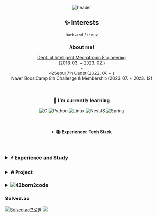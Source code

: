 <div align="center">

![header](https://capsule-render.vercel.app/api?type=wave&color=365AA1&height=200&section=header&text=Jeongmin%20Lee&fontSize=80&fontColor=b0c4de)

## ✨ Interests
`Back-end` / `Linux`

### About me!
[Dept. of Intelligent Mechatronic Engineering](http://imc.sejong.ac.kr/page/sub2_1) <br> (2018. 03. ~ 2023. 02.) <br> - <br> 
42Seoul 7th Cadet (2022. 07. ~ ) <br> 
Naver BoostCamp 8th Challenge & Membership (2023. 07. ~ 2023. 12) <br>

<br>

### 🌱 I’m currently learning
![C](https://img.shields.io/static/v1?style=for-the-badge&message=C&color=222222&logo=C&logoColor=A8B9CC&label=)
![Python](https://img.shields.io/static/v1?style=for-the-badge&message=Python&color=3776AB&logo=Python&logoColor=FFFFFF&label=)
![Linux](https://img.shields.io/static/v1?style=for-the-badge&message=Linux&color=222222&logo=Linux&logoColor=FCC624&label=)
![NestJS](https://img.shields.io/badge/Nest.js-E0234E?style=for-the-badge&logo=NestJS&logoColor=white)
![Spring](https://img.shields.io/static/v1?style=for-the-badge&message=Spring&color=6DB33F&logo=Spring&logoColor=FFFFFF&label=)

<br>

<h4>
<details>
<summary>📚  Experienced Tech Stack </summary>
<div markdown="1"><br>
          
<div>
<img src="https://img.shields.io/badge/TypeScript-3178C6?style=flat-square&logo=typescript&logoColor=ffffff"> 
<img src="https://img.shields.io/badge/Nest.js-E0234E?style=flat-square&logo=NestJS&logoColor=white"/>
<img src="https://img.shields.io/badge/TypeORM-FF4716?style=flat-square&logo=typeorm&logoColor=white"/>
<img src="https://img.shields.io/badge/MySQL-4479A1?style=flat-square&logo=mysql&logoColor=white" /> 
<img src="https://img.shields.io/badge/Jest-341f0e?style=flat-square&logo=jest&logoColor=FF0000">
<img src="https://img.shields.io/badge/Docker-2496ED?style=flat-square&logo=Docker&logoColor=white"> 
<img src="https://img.shields.io/badge/Nginx-014532?style=flat-square&logo=Nginx&logoColor=009639&">
<img src="https://img.shields.io/badge/Github Actions-2671E5?style=flat-square&logo=GitHub%20Actions&logoColor=white"/> 
<img src="https://img.shields.io/badge/C-A8B9CC?style=flat-square&logo=C&logoColor=white"> 
<img src="https://img.shields.io/badge/Python-3766AB?style=flat-square&logo=Python&logoColor=white"> 
<img src="https://img.shields.io/badge/Java-007396?style=flat-square&logo=java&logoColor=white">
<img src="https://img.shields.io/badge/Pytorch-EE4C2C?style=flat-square&logo=pytorch&logoColor=white"> 
<img src="https://img.shields.io/badge/scikit-learn-F7931E?style=flat-square&logo=scikit-learn&logoColor=white">
<img src="https://img.shields.io/badge/opencv-5C3EE8?style=flat-square&logo=opencv&logoColor=white">
<img src="https://img.shields.io/badge/Qgis-589632?style=flat-square&logo=Qgis&logoColor=white">
<img src="https://img.shields.io/badge/HTML5-E34F26?style=flat-square&logo=html5&logoColor=white">
<img src="https://img.shields.io/badge/CSS3-1572B6?style=flat-square&logo=css3&logoColor=white">
<img src="https://img.shields.io/badge/Javascript-ffb13b?style=flat-square&logo=javascript&logoColor=white">
<img src="https://img.shields.io/badge/Arduino-00979D?style=flat-square&logo=Arduino&logoColor=white">
<img src="https://img.shields.io/badge/Android Studio-3DDC84?style=flat-square&logo=Android Studio&logoColor=white">
</div>
</div>
</details>
</h4>


<br>
</div>

<h3>
<details>
<summary>⚡  Experience and Study </summary>
<div markdown="1">
<br>
  
- Sejong Univ. C/Python programming class TA, September 2019 - June 2021
- Sejong Univ. Algorithm in C programming class TA, September 2022 - December 2022
- [kaggle study(Dacon study)](https://github.com/Sejong-Kaggle-Challengers/jeongmin), December 2020 - March 2021
- Back-end study, September 2022 - December 2022
- [Algorithm study](https://github.com/mingxoxo/Algorithm), - Present

</div>
</details>
</h3>

<h3>
<details>
<summary>🔥  Project</summary><br>

| 기간 | 프로젝트명 | 분야 | 역할 | 
| --- | --- | --- | --- |
| 2024.01 | <a href="https://github.com/wonyangs/webserv">webserv</a> | HTTP 서버 | config, HTTP Request 파싱, <br> HTTP Response 전송 | 
| 2023.11 <br> ~ 2023.12 | <a href="https://github.com/boostcampwm2023/web08-ByeolSoop">당신의 이야기를 잇는 다이어리 서비스, 별숲</a> | 웹 | 웹 백엔드 | 
| 2023.05 | <a href="https://github.com/peer-42seoul/peer-noti">동아리 슬랙봇 알림 서비스 개발</a> | 웹 | 메시지 전송용 관리자 페이지 구축 | 
| 2023.01 | <a href="https://github.com/mingxoxo/minishell">minishell</a> | CS | 입력 토큰화 및 파싱, 환경변수 처리 | 
| 2022.11 <br> ~ 2022.12 | <a href="https://github.com/LeeJinSoo-BIN/BINARY-ESG">다중 이용 시설의 효율적인 좌석 관리 서비스</a> | 인공지능, 웹 | 기획, 인공지능 서버와 웹 서버 연결, <br> 모델 예측 후처리(NMS) |
| 2021.09 <br> ~ 2021.10 | <a href="https://drive.google.com/file/d/1r9PwK2K33wpnVL4RTW6Sl33l7moahEBz/view">교통약자 중심 서울시 스마트쉘터 최적입지 선정</a> | 데이터 분석 | 기획, 데이터 전처리 및 분석 | 
| 2021.08 | <a href="https://drive.google.com/file/d/1k7JAuDbRmn7vxJp697gbPBd1FYXw31Wk/view">고속도로 휴게소 내 공공 의료기관 최적입지 선정</a> | 데이터 분석 | 기획, 군집분석 및 시각화 | 
| 2021.03 <br> ~ 2021.06 | <a href="https://drive.google.com/file/d/1k7JAuDbRmn7vxJp697gbPBd1FYXw31Wk/view">스마트폰을 활용한 우울증 진단 기술 연구</a> | 인공지능, 앱 | 가공 데이터셋 제작, <br> 스마트폰 센서 데이터 취득 앱 개발 | 
| 2019.10 <br> ~ 2019.12 | <a href="https://github.com/mingxoxo/paiks-recipe">Paik's Recipe</a> | 웹 | 기획, 웹 프론트엔드 | 
| 2019.09 <br> ~ 2019.12 | <a href="https://github.com/mingxoxo/SW_DON-T_WORRY_MAMA_PAPA">DON'T WORRY MAMA PAPA</a> | IoT | 기획, 아두이노 회로 제작 및 코드 작성 | 
</details>
</h3>

<h3>
<details>
<summary><img src="https://img.shields.io/badge/-000000?style=flat&logo=42&logoColor=white">42born2code 
 </summary><br>
  
[![jeongmin's 42 stats](https://badge.mediaplus.ma/kettlebells/jeongmin?1337Badge=off&UM6P=off)](https://github.com/oakoudad/badge42)

</details>
</h3>

### Solved.ac

[![Solved.ac프로필](http://mazassumnida.wtf/api/v2/generate_badge?boj=yesuel1111)](https://solved.ac/yesuel1111)
<a href="https://solved.ac/yesuel1111"><img src="http://mazandi.herokuapp.com/api?handle=yesuel1111&theme=warm"/></a>


